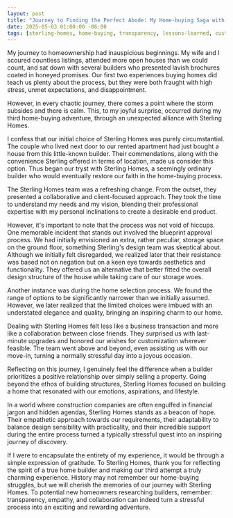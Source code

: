 ```yaml
---
layout: post
title: "Journey to Finding the Perfect Abode: My Home-buying Saga with Sterling Homes"
date: 2025-05-03 01:00:00 -06:00
tags: [sterling-homes, home-buying, transparency, lessons-learned, customer-service]
---
```


My journey to homeownership had inauspicious beginnings. My wife and I scoured countless listings, attended more open houses than we could count, and sat down with several builders who presented lavish brochures coated in honeyed promises. Our first two experiences buying homes did teach us plenty about the process, but they were both fraught with high stress, unmet expectations, and disappointment.

However, in every chaotic journey, there comes a point where the storm subsides and there is calm. This, to my joyful surprise, occurred during my third home-buying adventure, through an unexpected alliance with Sterling Homes.

I confess that our initial choice of Sterling Homes was purely circumstantial. The couple who lived next door to our rented apartment had just bought a house from this little-known builder. Their commendations, along with the convenience Sterling offered in terms of location, made us consider this option. Thus began our tryst with Sterling Homes, a seemingly ordinary builder who would eventually restore our faith in the home-buying process.

The Sterling Homes team was a refreshing change. From the outset, they presented a collaborative and client-focused approach. They took the time to understand my needs and my vision, blending their professional expertise with my personal inclinations to create a desirable end product.

However, it's important to note that the process was not void of hiccups. One memorable incident that stands out involved the blueprint approval process. We had initially envisioned an extra, rather peculiar, storage space on the ground floor, something Sterling's design team was skeptical about. Although we initially felt disregarded, we realized later that their resistance was based not on negation but on a keen eye towards aesthetics and functionality. They offered us an alternative that better fitted the overall design structure of the house while taking care of our storage woes.

Another instance was during the home selection process. We found the range of options to be significantly narrower than we initially assumed. However, we later realized that the limited choices were imbued with an understated elegance and quality, bringing an inspiring charm to our home.

Dealing with Sterling Homes felt less like a business transaction and more like a collaboration between close friends. They surprised us with last-minute upgrades and honored our wishes for customization wherever feasible. The team went above and beyond, even assisting us with our move-in, turning a normally stressful day into a joyous occasion.

Reflecting on this journey, I genuinely feel the difference when a builder prioritizes a positive relationship over simply selling a property. Going beyond the ethos of building structures, Sterling Homes focused on building a home that resonated with our emotions, aspirations, and lifestyle.

In a world where construction companies are often engulfed in financial jargon and hidden agendas, Sterling Homes stands as a beacon of hope. Their empathetic approach towards our requirements, their adaptability to balance design sensibility with practicality, and their incredible support during the entire process turned a typically stressful quest into an inspiring journey of discovery.

If I were to encapsulate the entirety of my experience, it would be through a simple expression of gratitude. To Sterling Homes, thank you for reflecting the spirit of a true home builder and making our third attempt a truly charming experience. History may not remember our home-buying struggles, but we will cherish the memories of our journey with Sterling Homes. To potential new homeowners researching builders, remember: transparency, empathy, and collaboration can indeed turn a stressful process into an exciting and rewarding adventure.